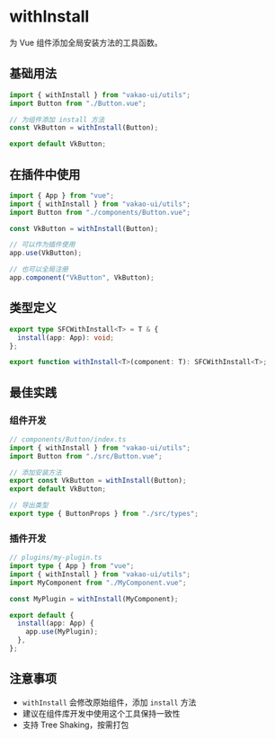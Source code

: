 # withInstall

为 Vue 组件添加全局安装方法的工具函数。

## 基础用法

```ts
import { withInstall } from "vakao-ui/utils";
import Button from "./Button.vue";

// 为组件添加 install 方法
const VkButton = withInstall(Button);

export default VkButton;
```

## 在插件中使用

```ts
import { App } from "vue";
import { withInstall } from "vakao-ui/utils";
import Button from "./components/Button.vue";

const VkButton = withInstall(Button);

// 可以作为插件使用
app.use(VkButton);

// 也可以全局注册
app.component("VkButton", VkButton);
```

## 类型定义

```ts
export type SFCWithInstall<T> = T & {
  install(app: App): void;
};

export function withInstall<T>(component: T): SFCWithInstall<T>;
```

## 最佳实践

### 组件开发

```ts
// components/Button/index.ts
import { withInstall } from "vakao-ui/utils";
import Button from "./src/Button.vue";

// 添加安装方法
export const VkButton = withInstall(Button);
export default VkButton;

// 导出类型
export type { ButtonProps } from "./src/types";
```

### 插件开发

```ts
// plugins/my-plugin.ts
import type { App } from "vue";
import { withInstall } from "vakao-ui/utils";
import MyComponent from "./MyComponent.vue";

const MyPlugin = withInstall(MyComponent);

export default {
  install(app: App) {
    app.use(MyPlugin);
  },
};
```

## 注意事项

- `withInstall` 会修改原始组件，添加 `install` 方法
- 建议在组件库开发中使用这个工具保持一致性
- 支持 Tree Shaking，按需打包
